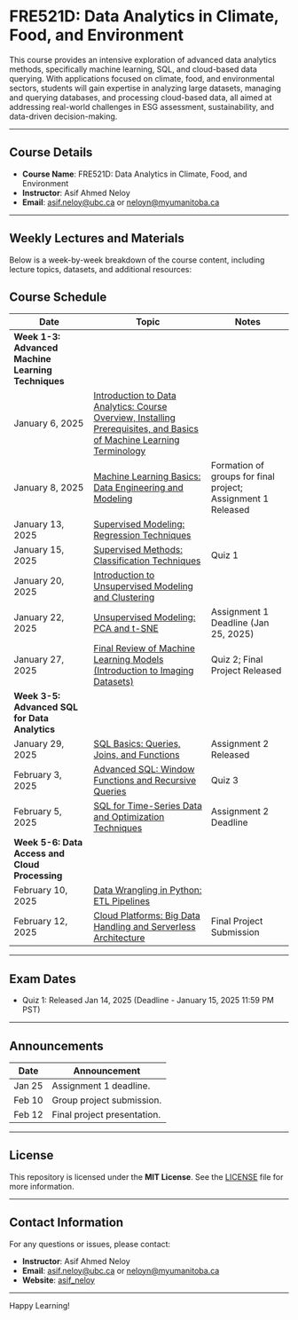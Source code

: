 # FRE521D: Data Analytics in Climate, Food, and Environment

This course provides an intensive exploration of advanced data analytics methods, specifically machine learning, SQL, and cloud-based data querying. With applications focused on climate, food, and environmental sectors, students will gain expertise in analyzing large datasets, managing and querying databases, and processing cloud-based data, all aimed at addressing real-world challenges in ESG assessment, sustainability, and data-driven decision-making.

---

## Course Details

- **Course Name**: FRE521D: Data Analytics in Climate, Food, and Environment
- **Instructor**: Asif Ahmed Neloy
- **Email**: asif.neloy@ubc.ca or neloyn@myumanitoba.ca

---

## Weekly Lectures and Materials

Below is a week-by-week breakdown of the course content, including lecture topics, datasets, and additional resources:

## Course Schedule

| **Date**       | **Topic**                                             | **Notes**                                      |
|-----------------|-------------------------------------------------------|-----------------------------------------------|
| **Week 1-3: Advanced Machine Learning Techniques**                     |                                               |                                               |
| January 6, 2025 | [Introduction to Data Analytics: Course Overview, Installing Prerequisites, and Basics of Machine Learning Terminology](#) |                                               |
| January 8, 2025 | [Machine Learning Basics: Data Engineering and Modeling](#) | Formation of groups for final project; Assignment 1 Released |
| January 13, 2025 | [Supervised Modeling: Regression Techniques](#)      |                                               |
| January 15, 2025 | [Supervised Methods: Classification Techniques](#)   | Quiz 1                                        |
| January 20, 2025 | [Introduction to Unsupervised Modeling and Clustering](#) |                                               |
| January 22, 2025 | [Unsupervised Modeling: PCA and t-SNE](#)           | Assignment 1 Deadline (Jan 25, 2025)          |
| January 27, 2025 | [Final Review of Machine Learning Models (Introduction to Imaging Datasets)](#) | Quiz 2; Final Project Released                |
| **Week 3-5: Advanced SQL for Data Analytics**                          |                                               |                                               |
| January 29, 2025 | [SQL Basics: Queries, Joins, and Functions](#)       | Assignment 2 Released                         |
| February 3, 2025 | [Advanced SQL: Window Functions and Recursive Queries](#) | Quiz 3                                        |
| February 5, 2025 | [SQL for Time-Series Data and Optimization Techniques](#) | Assignment 2 Deadline                         |
| **Week 5-6: Data Access and Cloud Processing**                         |                                               |                                               |
| February 10, 2025 | [Data Wrangling in Python: ETL Pipelines](#)         |                                               |
| February 12, 2025 | [Cloud Platforms: Big Data Handling and Serverless Architecture](#) | Final Project Submission                      |

---

## Exam Dates

- Quiz 1: Released Jan 14, 2025 (Deadline - January 15, 2025 11:59 PM PST)

---

## Announcements

| **Date**       | **Announcement**                |
|----------------|---------------------------------|
| Jan 25         | Assignment 1 deadline.          |
| Feb 10         | Group project submission.       |
| Feb 12         | Final project presentation.     |

---

## License

This repository is licensed under the **MIT License**. See the [LICENSE](./LICENSE) file for more information.

---

## Contact Information

For any questions or issues, please contact:
- **Instructor**: Asif Ahmed Neloy  
- **Email**: asif.neloy@ubc.ca or neloyn@myumanitoba.ca
- **Website**: [asif_neloy](https://aaneloy.github.io/)

---

Happy Learning!

